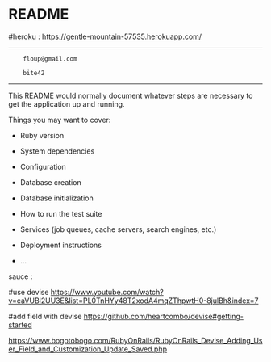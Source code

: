 # README

#heroku : https://gentle-mountain-57535.herokuapp.com/

____________________________________
        floup@gmail.com

        bite42
____________________________________        
This README would normally document whatever steps are necessary to get the
application up and running.

Things you may want to cover:

* Ruby version

* System dependencies

* Configuration

* Database creation

* Database initialization

* How to run the test suite

* Services (job queues, cache servers, search engines, etc.)

* Deployment instructions

* ...













sauce :

#use devise
https://www.youtube.com/watch?v=caVUBl2UU3E&list=PL0TnHYy48T2xodA4mqZThpwtH0-8julBh&index=7


#add field with devise
https://github.com/heartcombo/devise#getting-started


https://www.bogotobogo.com/RubyOnRails/RubyOnRails_Devise_Adding_User_Field_and_Customization_Update_Saved.php
